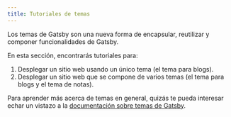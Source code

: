 ```yaml
---
title: Tutoriales de temas
---
```


Los temas de Gatsby son una nueva forma de encapsular, reutilizar y componer funcionalidades de Gatsby.

En esta sección, encontrarás tutoriales para:

1. Desplegar un sitio web usando un único tema (el tema para blogs).
2. Desplegar un sitio web que se compone de varios temas (el tema para blogs y el tema de notas).

Para aprender más acerca de temas en general, quizás te pueda interesar echar un vistazo a la [documentación sobre temas de Gatsby](/docs/themes).

<GuideList slug={props.slug} />

